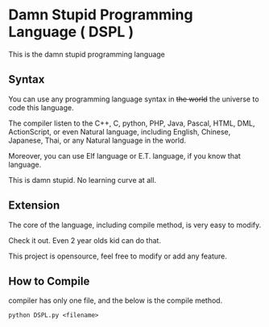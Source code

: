 Damn Stupid Programming Language ( DSPL )
====

This is the damn stupid programming language


Syntax
----
You can use any programming language syntax in ~~the world~~ the universe to code this language.

The compiler listen to the C++, C, python, PHP, Java, Pascal, HTML, DML, ActionScript, or even Natural language, including English, Chinese, Japanese, Thai, or any Natural language in the world.

Moreover, you can use Elf language or E.T. language, if you know that language.

This is damn stupid. No learning curve at all.

Extension
----
The core of the language, including compile method, is very easy to modify. 

Check it out. Even 2 year olds kid can do that.

This project is opensource, feel free to modify or add any feature.

How to Compile
----

compiler has only one file, and the below is the compile method.

`python DSPL.py <filename>`
